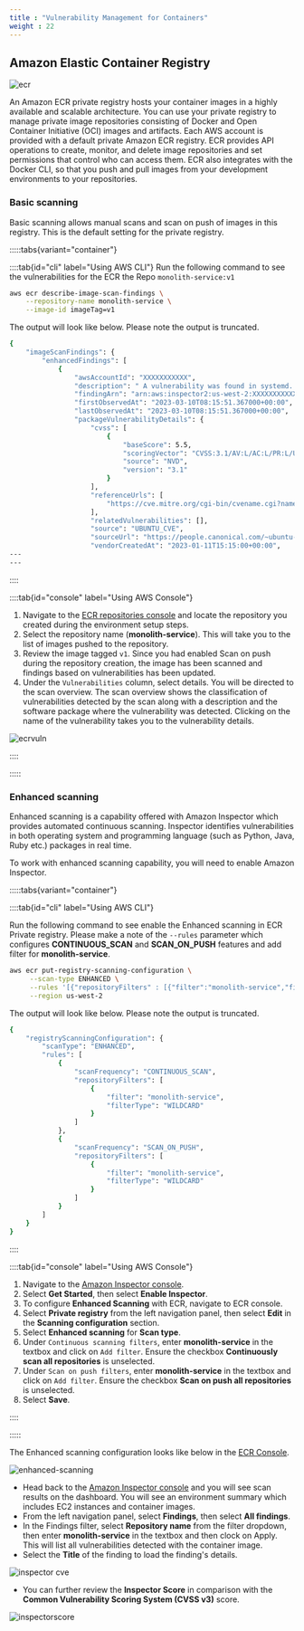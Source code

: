 ```yaml
---
title : "Vulnerability Management for Containers"
weight : 22
---
```


## Amazon Elastic Container Registry

![ecr](/static/images/image-security/manage-image-cve-with-inspector/ecr.png)

An Amazon ECR private registry hosts your container images in a highly available and scalable architecture. You can use your private registry to manage private image repositories consisting of Docker and Open Container Initiative (OCI) images and artifacts. Each AWS account is provided with a default private Amazon ECR registry. ECR provides API operations to create, monitor, and delete image repositories and set permissions that control who can access them. ECR also integrates with the Docker CLI, so that you push and pull images from your development environments to your repositories.

### Basic scanning

Basic scanning allows manual scans and scan on push of images in this registry. This is the default setting for the private registry.


:::::tabs{variant="container"}

::::tab{id="cli" label="Using AWS CLI"}
Run the following command to see the vulnerabilities for the ECR the Repo `monolith-service:v1`

```bash
aws ecr describe-image-scan-findings \
    --repository-name monolith-service \
    --image-id imageTag=v1
```
The output will look like below. Please note the output is truncated.

```bash
{
    "imageScanFindings": {
        "enhancedFindings": [
            {
                "awsAccountId": "XXXXXXXXXXX",
                "description": " A vulnerability was found in systemd. This security flaw can cause a local information leak due to systemd-coredump not respecting the fs.suid_dumpable kernel setting.",
                "findingArn": "arn:aws:inspector2:us-west-2:XXXXXXXXXXX:finding/039a9a2cb5d45f436561abd4279c8b86",
                "firstObservedAt": "2023-03-10T08:15:51.367000+00:00",
                "lastObservedAt": "2023-03-10T08:15:51.367000+00:00",
                "packageVulnerabilityDetails": {
                    "cvss": [
                        {
                            "baseScore": 5.5,
                            "scoringVector": "CVSS:3.1/AV:L/AC:L/PR:L/UI:N/S:U/C:H/I:N/A:N",
                            "source": "NVD",
                            "version": "3.1"
                        }
                    ],
                    "referenceUrls": [
                        "https://cve.mitre.org/cgi-bin/cvename.cgi?name=CVE-2022-4415"
                    ],
                    "relatedVulnerabilities": [],
                    "source": "UBUNTU_CVE",
                    "sourceUrl": "https://people.canonical.com/~ubuntu-security/cve/2022/CVE-2022-4415.html",
                    "vendorCreatedAt": "2023-01-11T15:15:00+00:00",
---
---                
```
::::

::::tab{id="console" label="Using AWS Console"}

1. Navigate to the [ECR repositories console](https://console.aws.amazon.com/ecr/repositories) and locate the repository you created during the environment setup steps.
2. Select the repository name (**monolith-service**). This will take you to the list of images pushed to the repository.
3. Review the image tagged `v1`. Since you had enabled Scan on push during the repository creation, the image has been scanned and findings based on vulnerabilities has been updated.
4. Under the `Vulnerabilities` column, select details. You will be directed to the scan overview. The scan overview shows the classification of vulnerabilities detected by the scan along with a description and the software package where the vulnerability was detected. Clicking on the name of the vulnerability takes you to the vulnerability details.

![ecrvuln](/static/images/image-security/manage-image-cve-with-inspector/ecrvuln.png)


::::

:::::



### Enhanced scanning

Enhanced scanning is a capability offered with Amazon Inspector which provides automated continuous scanning. Inspector identifies vulnerabilities in both operating system and programming language (such as Python, Java, Ruby etc.) packages in real time.

To work with enhanced scanning capability, you will need to enable Amazon Inspector.



:::::tabs{variant="container"}

::::tab{id="cli" label="Using AWS CLI"}

Run the following command to see enable the Enhanced scanning in ECR Private registry. Please make a note of the `--rules` parameter which configures **CONTINUOUS_SCAN** and **SCAN_ON_PUSH** features and add filter for **monolith-service**.

```bash
aws ecr put-registry-scanning-configuration \
     --scan-type ENHANCED \
     --rules '[{"repositoryFilters" : [{"filter":"monolith-service","filterType" : "WILDCARD"}],"scanFrequency" : "CONTINUOUS_SCAN"},{"repositoryFilters" : [{"filter":"monolith-service","filterType" : "WILDCARD"}],"scanFrequency" : "SCAN_ON_PUSH"}]' \
     --region us-west-2
```
The output will look like below. Please note the output is truncated.

```bash
{
    "registryScanningConfiguration": {
        "scanType": "ENHANCED",
        "rules": [
            {
                "scanFrequency": "CONTINUOUS_SCAN",
                "repositoryFilters": [
                    {
                        "filter": "monolith-service",
                        "filterType": "WILDCARD"
                    }
                ]
            },
            {
                "scanFrequency": "SCAN_ON_PUSH",
                "repositoryFilters": [
                    {
                        "filter": "monolith-service",
                        "filterType": "WILDCARD"
                    }
                ]
            }
        ]
    }
}
```
::::

::::tab{id="console" label="Using AWS Console"}

1. Navigate to the [Amazon Inspector console](https://console.aws.amazon.com/inspector/v2/home).
2. Select **Get Started**, then select **Enable Inspector**.
3. To configure **Enhanced Scanning** with ECR, navigate to ECR console.
4. Select **Private registry** from the left navigation panel, then select **Edit** in the **Scanning configuration** section.
5. Select **Enhanced scanning** for **Scan type**.
6. Under `Continuous scanning filters`, enter **monolith-service** in the textbox and click on `Add filter`. Ensure the checkbox **Continuously scan all repositories** is unselected.
7. Under `Scan on push filters`, enter **monolith-service** in the textbox and click on `Add filter`. Ensure the checkbox **Scan on push all repositories** is unselected.
8. Select **Save**.

::::

:::::

The Enhanced scanning configuration looks like below in the [ECR Console](https://console.aws.amazon.com/ecr/private-registry/edit-scanning).

![enhanced-scanning](/static/images/image-security/manage-image-cve-with-inspector/enhanced-scanning.png)

* Head back to the [Amazon Inspector console](https://console.aws.amazon.com/inspector/v2/home?region=us-west-2#/) and you will see scan results on the dashboard. You will see an environment summary which includes EC2 instances and container images.
* From the left navigation panel, select **Findings**, then select **All findings**.
* In the Findings filter, select **Repository name** from the filter dropdown, then enter **monolith-service** in the textbox and then clock on Apply. This will list all vulnerabilities detected with the container image.
* Select the **Title** of the finding to load the finding's details.

![inspector cve](/static/images/image-security/manage-image-cve-with-inspector/inspector-cve.png)

* You can further review the **Inspector Score** in comparison with the **Common Vulnerability Scoring System (CVSS v3)** score.

![inspectorscore](/static/images/image-security/manage-image-cve-with-inspector/inspectorscore.png)
